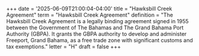 +++
date = '2025-06-09T21:00:04-04:00'
title = "Hawksbill Creek Agreement"
term = "Hawksbill Creek Agreement"
definition = "The Hawksbill Creek Agreement is a legally binding agreement signed in 1955 between the Government of The Bahamas and The Grand Bahama Port Authority (GBPA). It grants the GBPA authority to develop and administer Freeport, Grand Bahama, as a free trade zone with significant customs and tax exemptions."
letter = "H"
draft = false
+++


